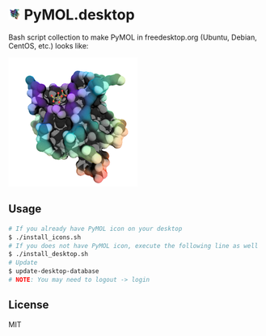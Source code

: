 ![PyMOL](./share/icons/hicolor/24x24/apps/pymol.png) PyMOL.desktop
===============================================================================

Bash script collection to make PyMOL in freedesktop.org (Ubuntu, Debian, CentOS, etc.) looks like:

![PyMOL](./share/icons/hicolor/256x256/apps/pymol.png)

Usage
-------------------------------------------------------------------------------

```sh
# If you already have PyMOL icon on your desktop
$ ./install_icons.sh
# If you does not have PyMOL icon, execute the following line as well
$ ./install_desktop.sh
# Update
$ update-desktop-database
# NOTE: You may need to logout -> login
```

License
-------------------------------------------------------------------------------
MIT
